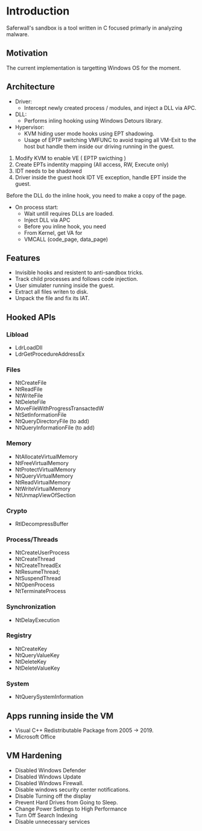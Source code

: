 # Introduction

Saferwall's sandbox is a tool written in C focused primarly in analyzing malware.

## Motivation

The current implementation is targetting Windows OS for the moment.

## Architecture

- Driver:
    - Intercept newly created process / modules, and inject a DLL via APC.
- DLL:
    - Performs inling hooking using Windows Detours library.
- Hypervisor:
    - KVM hiding user mode hooks using EPT shadowing.
    - Usage of EPTP switching VMFUNC to avoid traping all VM-Exit to the host but handle them inside our driving running in the guest.

1. Modify KVM to enable VE ( EPTP swicthing )
2. Create EPTs indentity mapping (All access, RW, Execute only)
3. IDT needs to be shadowed
4. Driver inside the guest hook IDT VE exception, handle EPT inside the guest.

Before the DLL do the inline hook, you need to make a copy of the page.

- On process start:
	- Wait untill requires DLLs are loaded.
	- Inject DLL via APC
	- Before you inline hook, you need 
	- From Kernel, get VA for
	- VMCALL (code_page, data_page)


## Features

- Invisible hooks and resistent to anti-sandbox tricks.
- Track child processes and follows code injection.
- User simulater running inside the guest.
- Extract all files writen to disk.
- Unpack the file and fix its IAT.


## Hooked APIs

### Libload

- LdrLoadDll
- LdrGetProcedureAddressEx

### Files

- NtCreateFile
- NtReadFile
- NtWriteFile
- NtDeleteFile
- MoveFileWithProgressTransactedW
- NtSetInformationFile
- NtQueryDirectoryFile (to add)
- NtQueryInformationFile (to add)

### Memory

- NtAllocateVirtualMemory
- NtFreeVirtualMemory
- NtProtectVirtualMemory
- NtQueryVirtualMemory
- NtReadVirtualMemory
- NtWriteVirtualMemory
- NtUnmapViewOfSection

### Crypto

- RtlDecompressBuffer

### Process/Threads

- NtCreateUserProcess
- NtCreateThread
- NtCreateThreadEx
- NtResumeThread;
- NtSuspendThread
- NtOpenProcess
- NtTerminateProcess

### Synchronization

- NtDelayExecution

### Registry

- NtCreateKey
- NtQueryValueKey
- NtDeleteKey
- NtDeleteValueKey

### System

- NtQuerySystemInformation


## Apps running inside the VM

- Visual C++ Redistributable Package from 2005 -> 2019.
- Microsoft Office

## VM Hardening

- Disabled Windows Defender
- Disabled Windows Update
- Disabled Windows Firewall.
- Disable windows security center notifications.
- Disable Turning off the display
- Prevent Hard Drives from Going to Sleep.
- Change Power Settings to High Performance
- Turn Off Search Indexing
- Disable unnecessary services